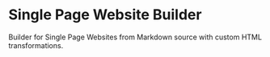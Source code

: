 # Single Page Website Builder
Builder for Single Page Websites from Markdown source with custom HTML transformations.
